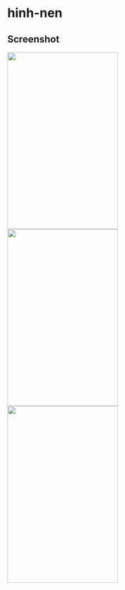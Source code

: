 # hinh-nen
## Screenshot
<div float="left" style="margin=10px">
  <img src="https://user-images.githubusercontent.com/22500109/28104851-377bc4fe-6707-11e7-96da-dc375d0c7e93.png" data-canonical- src="https://user-images.githubusercontent.com/22500109/28104851-377bc4fe-6707-11e7-96da-dc375d0c7e93.png" width="250" height="400" />
</div>
<div float="left"  style="margin=10px">
  <img src="https://user-images.githubusercontent.com/22500109/28104859-404af032-6707-11e7-9623-b53e27876d6f.png" data-canonical-src="https://user-images.githubusercontent.com/22500109/28104859-404af032-6707-11e7-9623-b53e27876d6f.png" width="250" height="400" />
</div>
<div float="left"  style="margin=10px">
  <img src="https://user-images.githubusercontent.com/22500109/28104862-42eacec0-6707-11e7-851b-c9d15c4ebabf.png" data-canonical-src="https://user-images.githubusercontent.com/22500109/28104862-42eacec0-6707-11e7-851b-c9d15c4ebabf.png" width="250" height="400" />
</div>




